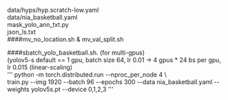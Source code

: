 data/hyps/hyp.scratch-low.yaml              
data/nia_basketball.yaml      
mask_yolo_ann_txt.py                        
json_ls.txt                    
####mv_no_location.sh & mv_val_split.sh


####sbatch_yolo_basketball.sh. 
(for multi-gpus)  
(yolov5-s default == 1 gpu, batch size 64, lr 0.01 -> 4 gpus * 24 bs per gpu, lr 0.015 (linear-scaling)  
'''
python -m torch.distributed.run --nproc_per_node 4 \  
    train.py --img 1920 --batch 96 --epochs 300 --data nia_basketball.yaml --weights yolov5s.pt --device 0,1,2,3
'''

